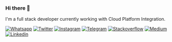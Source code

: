 ### Hi there 👋

<p>I'm a full stack developer currently working with Cloud Platform Integration. </p>

<p>
<a href="https://api.whatsapp.com/send?phone=5551985146188&amp;text=Hello" rel="nofollow"><img src="https://camo.githubusercontent.com/d6f825c25bfb801aff99455fbd900c91d66f12fe0ff4bc1957a17a9ada2e90f5/68747470733a2f2f696d672e736869656c64732e696f2f62616467652f57686174736170702d3133313331333f7374796c653d666c61742d737175617265266c6f676f3d7768617473617070" alt="Whatsapp     " data-canonical-src="https://img.shields.io/badge/Whatsapp-131313?style=flat-square&amp;logo=whatsapp" style="max-width:100%;"></a>
    <a href="https://twitter.com/mechamorafa" rel="nofollow"><img src="https://camo.githubusercontent.com/d66371f514dd0bc744db4213072bb39ce33cc4cf08f14cf600d7547d4aa06161/68747470733a2f2f696d672e736869656c64732e696f2f62616467652f547769747465722d3133313331333f7374796c653d666c61742d737175617265266c6f676f3d74776974746572" alt="Twitter      " data-canonical-src="https://img.shields.io/badge/Twitter-131313?style=flat-square&amp;logo=twitter" style="max-width:100%;"></a>
    <a href="https://instagram.com/mechamorafa" rel="nofollow"><img src="https://camo.githubusercontent.com/90c518d538b748debc00db3a8693967671cf7a8675b63cfb618b3aa2a3587c06/68747470733a2f2f696d672e736869656c64732e696f2f62616467652f496e7374616772616d2d3133313331333f7374796c653d666c61742d737175617265266c6f676f3d696e7374616772616d" alt="Instagram    " data-canonical-src="https://img.shields.io/badge/Instagram-131313?style=flat-square&amp;logo=instagram" style="max-width:100%;"></a>
    <a href="https://t.me/mechamorafa" rel="nofollow"><img src="https://camo.githubusercontent.com/621b4d5ab1d1dfffcaf5aba30b5a82ea062e611c959c745a55b0c0a3f8eec5d7/68747470733a2f2f696d672e736869656c64732e696f2f62616467652f54656c656772616d2d3133313331333f7374796c653d666c61742d737175617265266c6f676f3d74656c656772616d" alt="Telegram     " data-canonical-src="https://img.shields.io/badge/Telegram-131313?style=flat-square&amp;logo=telegram" style="max-width:100%;"></a>
    <a href="https://stackoverflow.com/users/15515085/rafael-ramos" rel="nofollow"><img src="https://camo.githubusercontent.com/7251ef1524174ba84e0b7550d6f83721cc6de7b44c04ad35e15cc35199a007a5/68747470733a2f2f696d672e736869656c64732e696f2f62616467652f537461636b6f766572666c6f772d3133313331333f7374796c653d666c61742d737175617265266c6f676f3d537461636b6f766572666c6f77" alt="Stackoverflow" data-canonical-src="https://img.shields.io/badge/Stackoverflow-131313?style=flat-square&amp;logo=Stackoverflow" style="max-width:100%;"></a>
    <a href="https://medium.com/@mechamorafa" rel="nofollow"><img src="https://camo.githubusercontent.com/e1fe76635b88704bcf19fa7520ef188e1a5d7309251848e14fcfb83e9a73d827/68747470733a2f2f696d672e736869656c64732e696f2f62616467652f4d656469756d2d3133313331333f7374796c653d666c61742d737175617265266c6f676f3d6d656469756d" alt="Medium       " data-canonical-src="https://img.shields.io/badge/Medium-131313?style=flat-square&amp;logo=medium" style="max-width:100%;"></a>
    <a href="https://www.linkedin.com/in/rafaelsramos/" rel="nofollow"><img src="https://camo.githubusercontent.com/7b1856aafb5afd8321bd275108cdfea8462bcc8633e8d54b64109c599a3680a6/68747470733a2f2f696d672e736869656c64732e696f2f62616467652f4c696e6b6564496e2d3133313331333f7374796c653d666c61742d737175617265266c6f676f3d4c696e6b6564696e" alt="Linkedin     " data-canonical-src="https://img.shields.io/badge/LinkedIn-131313?style=flat-square&amp;logo=Linkedin" style="max-width:100%;"></a>

</p>




